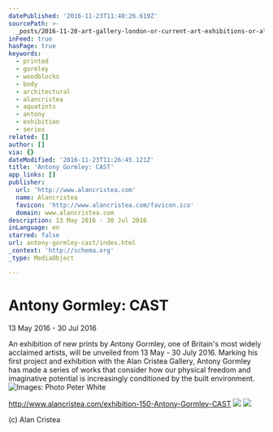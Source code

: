 ```yaml
---
datePublished: '2016-11-23T11:40:26.619Z'
sourcePath: >-
  _posts/2016-11-20-art-gallery-london-or-current-art-exhibitions-or-alan-cristea.md
inFeed: true
hasPage: true
keywords:
  - printed
  - gormley
  - woodblocks
  - body
  - architectural
  - alancristea
  - aquatints
  - antony
  - exhibition
  - series
related: []
author: []
via: {}
dateModified: '2016-11-23T11:26:45.121Z'
title: 'Antony Gormley: CAST'
app_links: []
publisher:
  url: 'http://www.alancristea.com'
  name: Alancristea
  favicon: 'http://www.alancristea.com/favicon.ico'
  domain: www.alancristea.com
description: 13 May 2016 - 30 Jul 2016
inLanguage: en
starred: false
url: antony-gormley-cast/index.html
_context: 'http://schema.org'
_type: MediaObject

---
```

# Antony Gormley: CAST

13 May 2016 - 30 Jul 2016

An exhibition of new prints by Antony Gormley, one of Britain's most widely acclaimed artists, will be unveiled from 13 May - 30 July 2016\. Marking his first project and exhibition with the Alan Cristea Gallery, Antony Gormley has made a series of works that consider how our physical freedom and imaginative potential is increasingly conditioned by the built environment.
![ Images: Photo Peter White](https://s3-us-west-2.amazonaws.com/the-grid-img/p/00093dd316dce7d4ee52d3ee258cb8970dc346f7.jpg)

http://www.alancristea.com/exhibition-150-Antony-Gormley-CAST
![](https://the-grid-user-content.s3-us-west-2.amazonaws.com/00d2cc3a-2c86-4182-859f-61d091d0b544.jpg)
![](https://the-grid-user-content.s3-us-west-2.amazonaws.com/39af266a-4d48-42e0-a0d0-8ccd37f56dc1.jpg)

(c) Alan Cristea